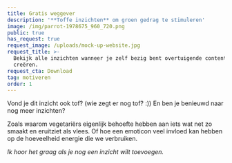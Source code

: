 ```yaml
---
title: Gratis weggever
description: '**Toffe inzichten** om groen gedrag te stimuleren'
image: /img/parrot-1978675_960_720.png
public: true
has_request: true
request_image: /uploads/mock-up-website.jpg
request_title: >-
  Bekijk alle inzichten wanneer je zelf bezig bent overtuigende content te
  creëren.
request_cta: Download
tag: motiveren
order: 1
---
```


Vond je dit inzicht ook tof? (wie zegt er nog tof? :)) En ben je benieuwd naar nog meer inzichten?

Zoals waarom vegetari&euml;rs eigenlijk behoefte hebben aan iets wat net zo smaakt en eruitziet als vlees. Of hoe een emoticon veel invloed kan hebben op de hoeveelheid energie die we verbruiken.

*Ik hoor het graag als je nog een inzicht wilt toevoegen.*